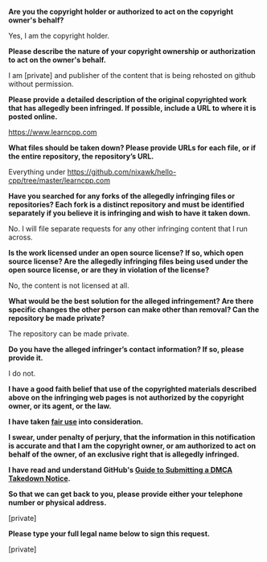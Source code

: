 **Are you the copyright holder or authorized to act on the copyright owner's behalf?**

Yes, I am the copyright holder.

**Please describe the nature of your copyright ownership or authorization to act on the owner's behalf.**

I am [private] and publisher of the content that is being rehosted on github without permission.

**Please provide a detailed description of the original copyrighted work that has allegedly been infringed. If possible, include a URL to where it is posted online.**

https://www.learncpp.com

**What files should be taken down? Please provide URLs for each file, or if the entire repository, the repository’s URL.**

Everything under https://github.com/nixawk/hello-cpp/tree/master/learncpp.com

**Have you searched for any forks of the allegedly infringing files or repositories? Each fork is a distinct repository and must be identified separately if you believe it is infringing and wish to have it taken down.**

No. I will file separate requests for any other infringing content that I run across.

**Is the work licensed under an open source license? If so, which open source license? Are the allegedly infringing files being used under the open source license, or are they in violation of the license?**

No, the content is not licensed at all.

**What would be the best solution for the alleged infringement? Are there specific changes the other person can make other than removal? Can the repository be made private?**

The repository can be made private.

**Do you have the alleged infringer’s contact information? If so, please provide it.**

I do not.

**I have a good faith belief that use of the copyrighted materials described above on the infringing web pages is not authorized by the copyright owner, or its agent, or the law.**

**I have taken <a href="https://www.lumendatabase.org/topics/22">fair use</a> into consideration.**

**I swear, under penalty of perjury, that the information in this notification is accurate and that I am the copyright owner, or am authorized to act on behalf of the owner, of an exclusive right that is allegedly infringed.**

**I have read and understand GitHub's <a href="https://help.github.com/articles/guide-to-submitting-a-dmca-takedown-notice/">Guide to Submitting a DMCA Takedown Notice</a>.**

**So that we can get back to you, please provide either your telephone number or physical address.**

[private]

**Please type your full legal name below to sign this request.**

[private]
